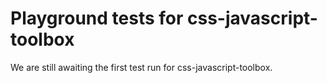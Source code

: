 # Playground tests for css-javascript-toolbox
We are still awaiting the first test run for css-javascript-toolbox.
